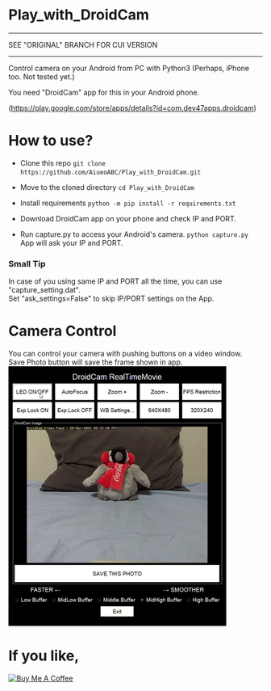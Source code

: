 # Play_with_DroidCam
***
SEE "ORIGINAL" BRANCH FOR CUI VERSION
***


Control camera on your Android from PC with Python3
(Perhaps, iPhone too. Not tested yet.)


You need "DroidCam" app for this in your Android phone.


(https://play.google.com/store/apps/details?id=com.dev47apps.droidcam)

# How to use?


* Clone this repo `git clone https://github.com/AiueoABC/Play_with_DroidCam.git`
* Move to the cloned directory `cd Play_with_DroidCam`
* Install requirements `python -m pip install -r requirements.txt`


* Download DroidCam app on your phone and check IP and PORT.
* Run capture.py to access your Android's camera. `python capture.py` 
App will ask your IP and PORT.

### Small Tip
In case of you using same IP and PORT all the time, you can use "capture_setting.dat".  
Set "ask_settings=False" to skip IP/PORT settings on the App.


# Camera Control
You can control your camera with pushing buttons on a video window.  
Save Photo button will save the frame shown in app.  
![UI_image](https://raw.githubusercontent.com/AiueoABC/Play_with_DroidCam/master/UI.bmp)

# If you like,
<a href="https://www.buymeacoffee.com/aiueoabc" target="_blank"><img src="https://cdn.buymeacoffee.com/buttons/default-orange.png" alt="Buy Me A Coffee" height="41" width="174"></a>
